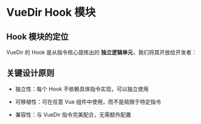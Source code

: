 # VueDir Hook 模块

## Hook 模块的定位

VueDir 的 Hook 是从指令核心提炼出的 **独立逻辑单元**，我们将其开放给开发者：

## 关键设计原则

- 独立性：每个 Hook 不依赖具体指令实现，可以独立使用

- 可移植性：可在任意 Vue 组件中使用，而不是局限于特定指令

- 兼容性：与 VueDir 指令完美配合，无需额外配置
